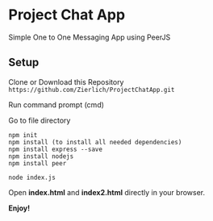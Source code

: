 # Project Chat App
Simple One to One Messaging App using PeerJS

## Setup

Clone or Download this Repository ```https://github.com/Zierlich/ProjectChatApp.git```

Run command prompt (cmd)

Go to file directory
```
npm init
npm install (to install all needed dependencies)
npm install express --save
npm install nodejs
npm install peer
```

```
node index.js
```

Open **index.html** and **index2.html** directly in your browser.

**Enjoy!**



